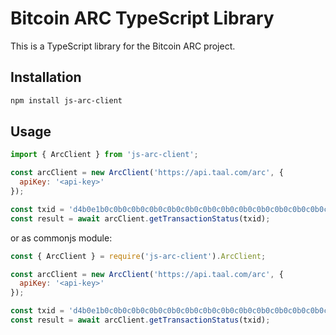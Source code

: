 # Bitcoin ARC TypeScript Library
This is a TypeScript library for the Bitcoin ARC project.

## Installation
```bash
npm install js-arc-client
```

## Usage

```javascript
import { ArcClient } from 'js-arc-client';

const arcClient = new ArcClient('https://api.taal.com/arc', {
  apiKey: '<api-key>'
});

const txid = 'd4b0e1b0c0b0c0b0c0b0c0b0c0b0c0b0c0b0c0b0c0b0c0b0c0b0c0b0c0b0c0b0';
const result = await arcClient.getTransactionStatus(txid);
```

or as commonjs module:

```javascript
const { ArcClient } = require('js-arc-client').ArcClient;

const arcClient = new ArcClient('https://api.taal.com/arc', {
  apiKey: '<api-key>'
});

const txid = 'd4b0e1b0c0b0c0b0c0b0c0b0c0b0c0b0c0b0c0b0c0b0c0b0c0b0c0b0c0b0c0b0';
const result = await arcClient.getTransactionStatus(txid);
```
